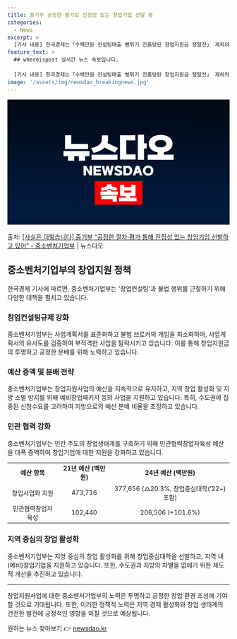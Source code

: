 ```yaml
---
title: 중기부 공정한 평가로 진정성 있는 창업기업 선발 중
categories:
  - News
excerpt: >
  [기사 내용] 한국경제는「수백만원 컨설팅매출 뻥튀기 진흙탕된 창업지원금 쟁탈전」 제하의 기사를 게재했고(3.…
feature_text: >
  ## whereispost 실시간 뉴스 속보입니다.

  [기사 내용] 한국경제는「수백만원 컨설팅매출 뻥튀기 진흙탕된 창업지원금 쟁탈전」 제하의 기사를 게재했고(3.…
image: '/assets/img/newsdao_breakingnews.jpg'
---
```


![뉴스다오 속보](/assets/img/newsdao_breakingnews.jpg)

<p>출처: <a href="https://newsdao.kr/3302" rel="dofollow">[사실은 이렇습니다] 중기부 “공정한 절차·평가 통해 진정성 있는 창업기업 선발하고 있어” - 중소벤처기업부</a> | 뉴스다오</p>

<h2 data-ke-size="size26">중소벤처기업부의 창업지원 정책</h2>
<p data-ke-size="size16">한국경제 기사에 따르면, 중소벤처기업부는 '창업컨설팅'과 불법 행위를 근절하기 위해 다양한 대책을 펼치고 있습니다.</p>

<h3><b>창업컨설팅규제 강화</b></h3>
<p data-ke-size="size16">중소벤처기업부는 사업계획서를 표준화하고 불법 브로커의 개입을 최소화하며, 사업계획서의 유사도를 검증하여 부적격한 사업을 탈락시키고 있습니다. 이를 통해 창업지원금의 투명하고 공정한 분배를 위해 노력하고 있습니다.</p>

<h3><b>예산 증액 및 분배 전략</b></h3>
<p data-ke-size="size16">중소벤처기업부는 창업지원사업의 예산을 지속적으로 유지하고, 지역 창업 활성화 및 지방 소멸 방지를 위해 예비창업패키지 등의 사업을 지원하고 있습니다. 특히, 수도권에 집중된 신청수요를 고려하여 지방으로의 예산 분배 비율을 조정하고 있습니다.</p>

<h3><b>민관 협력 강화</b></h3>
<p data-ke-size="size16">중소벤처기업부는 민간 주도의 창업생태계를 구축하기 위해 민관협력창업자육성 예산을 대폭 증액하여 창업기업에 대한 지원을 강화하고 있습니다.</p>

<table>
  <tr>
    <td style="text-align: center; height: 17px;"><b>예산 항목</b></td>
    <td style="text-align: center; height: 17px;"><b>21년 예산 (백만원)</b></td>
    <td style="text-align: center; height: 17px;"><b>24년 예산 (백만원)</b></td>
  </tr>
  <tr>
    <td style="text-align: center;">창업사업화 지원</td>
    <td style="text-align: center;">473,716</td>
    <td style="text-align: center;">377,656 (△20.3%, 창업중심대학(’22~) 포함)</td>
  </tr>
  <tr>
    <td style="text-align: center;">민관협력창업자육성</td>
    <td style="text-align: center;">102,440</td>
    <td style="text-align: center;">206,506 (+101.6%)</td>
  </tr>
</table>

<h3><b>지역 중심의 창업 활성화</b></h3>
<p data-ke-size="size16">중소벤처기업부는 지방 중심의 창업 활성화를 위해 창업중심대학을 선발하고, 지역 내 (예비)창업기업을 지원하고 있습니다. 또한, 수도권과 지방의 차별을 없애기 위한 제도적 개선을 추진하고 있습니다.</p>

<hr>
<p data-ke-size="size16">창업지원사업에 대한 중소벤처기업부의 노력은 투명하고 공정한 창업 환경 조성에 기여할 것으로 기대됩니다. 또한, 이러한 정책적 노력은 지역 경제 활성화와 창업 생태계의 건전한 발전에 긍정적인 영향을 미칠 것으로 예상됩니다.</p> 

원하는 뉴스 찾아보기 👉 <a href="https://newsdao.kr" rel="dofollow">newsdao.kr</a>


